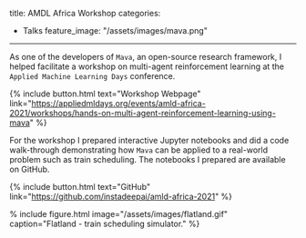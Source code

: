 title: AMDL Africa Workshop
categories:
- Talks
feature_image: "/assets/images/mava.png"
---
As one of the developers of `Mava`, an open-source research framework, I helped facilitate a workshop on multi-agent reinforcement learning at the `Applied Machine Learning Days` conference.

{% include button.html text="Workshop Webpage" link="https://appliedmldays.org/events/amld-africa-2021/workshops/hands-on-multi-agent-reinforcement-learning-using-mava" %}

For the workshop I prepared interactive Jupyter notebooks and did a code walk-through demonstrating how `Mava` can be applied to a real-world problem such as train scheduling. The notebooks I prepared are available on GitHub.

{% include button.html text="GitHub" link="https://github.com/instadeepai/amld-africa-2021" %}

% include figure.html image="/assets/images/flatland.gif" caption="Flatland - train scheduling simulator." %}

